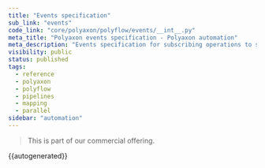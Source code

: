 ```yaml
---
title: "Events specification"
sub_link: "events"
code_link: "core/polyaxon/polyflow/events/__int__.py"
meta_title: "Polyaxon events specification - Polyaxon automation"
meta_description: "Events specification for subscribing operations to specific external triggers or internal conditions."
visibility: public
status: published
tags:
  - reference
  - polyaxon
  - polyflow
  - pipelines
  - mapping
  - parallel
sidebar: "automation"
---
```


<blockquote class="commercial">This is part of our commercial offering.</blockquote>

{{autogenerated}}
